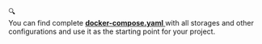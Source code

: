 [//]: # ()
<div class="alert alert-doks d-flex" role="alert">
  <div class="flex-shrink-1 alert-icon">🔍</div>
    <div class="w-100">
You can find complete
<a href="https://github.com/devlikeapro/waha/blob/core/docker-compose.yaml" target="_blank">
<b>docker-compose.yaml</b>
</a>
with all storages and other configurations and use it as the starting point for your project.
    </div>
</div>


